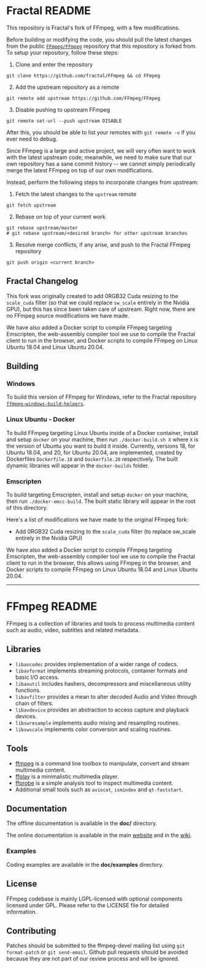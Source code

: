 Fractal README
=============

This repository is Fractal's fork of FFmpeg, with a few modifications.

Before building or modifying the code, you should pull the latest changes from the public [`FFmpeg/FFmpeg`](https://github.com/FFmpeg/FFmpeg) repository that this repository is forked from. To setup your repository, follow these steps: 

1. Clone and enter the repository
```
git clone https://github.com/fractal/FFmpeg && cd FFmpeg
```
2. Add the upstream repository as a remote
```
git remote add upstream https://github.com/FFmpeg/FFmpeg
```
3. Disable pushing to upstream FFmpeg
```
git remote set-url --push upstream DISABLE
```
After this, you should be able to list your remotes with `git remote -v` if you ever need to debug.

Since FFmpeg is a large and active project, we will very often want to work with the latest upstream code; meanwhile, we need to make sure that our own repository has a sane commit history -- we cannot simply periodically merge the latest FFmpeg on top of our own modifications.

Instead, perform the following steps to incorporate changes from upstream:

1. Fetch the latest changes to the `upstream` remote
```
git fetch upstream
```
2. Rebase on top of your current work
```
git rebase upstream/master
# git rebase upstream/<desired branch> for other upstream branches
```
3. Resolve merge conflicts, if any arise, and push to the Fractal FFmpeg repository
```
git push origin <current branch>
```

## Fractal Changelog

This fork was originally created to add 0RGB32 Cuda resizing to the `scale_cuda` filter (so that we could replace `sw_scale` entirely in the Nvidia GPU), but this has since been taken care of upstream. Right now, there are no FFmpeg source modifications we have made.

We have also added a Docker script to compile FFmpeg targeting Emscripten, the web-assembly compiler tool we use to compile the Fractal client to run in the browser, and Docker scripts to compile FFmpeg on Linux Ubuntu 18.04 and Linux Ubuntu 20.04. 

## Building

### Windows

To build this version of FFmpeg for Windows, refer to the Fractal repository [`ffmpeg-windows-build-helpers`](https://github.com/fractal/ffmpeg-windows-build-helpers).

### Linux Ubuntu - Docker

To build FFmpeg targeting Linux Ubuntu inside of a Docker container, install and setup `docker` on your machine, then run `./docker-build.sh X` where `X` is the version of Ubuntu you want to build it inside. Currently, versions 18, for Ubuntu 18.04, and 20, for Ubuntu 20.04, are implemented, created by Dockerfiles `Dockerfile.18` and `Dockerfile.20` respectively. The built dynamic libraries will appear in the `docker-builds` folder.

### Emscripten

To build targeting Emscripten, install and setup `docker` on your machine, then run `./docker-emcc-build`. The built static library will appear in the root of this directory.

Here's a list of modifications we have made to the original FFmpeg fork:
- Add 0RGB32 Cuda resizing to the `scale_cuda` filter (to replace sw_scale entirely in the Nvidia GPU)

We have also added a Docker script to compile FFmpeg targeting Emscripten, the web-assembly compiler tool we use to compile the Fractal client to run in the browser, this allows using FFmpeg in the browser, and Docker scripts to compile FFmpeg on Linux Ubuntu 18.04 and Linux Ubuntu 20.04.

---

FFmpeg README
=============

FFmpeg is a collection of libraries and tools to process multimedia content
such as audio, video, subtitles and related metadata.

## Libraries

* `libavcodec` provides implementation of a wider range of codecs.
* `libavformat` implements streaming protocols, container formats and basic I/O access.
* `libavutil` includes hashers, decompressors and miscellaneous utility functions.
* `libavfilter` provides a mean to alter decoded Audio and Video through chain of filters.
* `libavdevice` provides an abstraction to access capture and playback devices.
* `libswresample` implements audio mixing and resampling routines.
* `libswscale` implements color conversion and scaling routines.

## Tools

* [ffmpeg](https://ffmpeg.org/ffmpeg.html) is a command line toolbox to
  manipulate, convert and stream multimedia content.
* [ffplay](https://ffmpeg.org/ffplay.html) is a minimalistic multimedia player.
* [ffprobe](https://ffmpeg.org/ffprobe.html) is a simple analysis tool to inspect
  multimedia content.
* Additional small tools such as `aviocat`, `ismindex` and `qt-faststart`.

## Documentation

The offline documentation is available in the **doc/** directory.

The online documentation is available in the main [website](https://ffmpeg.org)
and in the [wiki](https://trac.ffmpeg.org).

### Examples

Coding examples are available in the **doc/examples** directory.

## License

FFmpeg codebase is mainly LGPL-licensed with optional components licensed under
GPL. Please refer to the LICENSE file for detailed information.

## Contributing

Patches should be submitted to the ffmpeg-devel mailing list using
`git format-patch` or `git send-email`. Github pull requests should be
avoided because they are not part of our review process and will be ignored.

